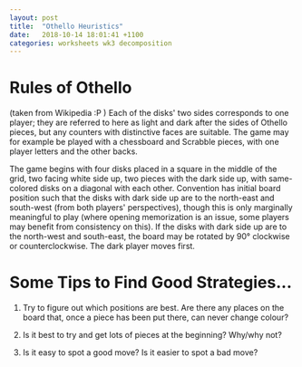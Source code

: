 ```yaml
---
layout: post
title:  "Othello Heuristics"
date:   2018-10-14 18:01:41 +1100
categories: worksheets wk3 decomposition
---
```


# Rules of Othello
 (taken from Wikipedia :P )
 Each of the disks' two sides corresponds to one player; they are referred to here as light and dark after the sides of Othello pieces, but any counters with distinctive faces are suitable. The game may for example be played with a chessboard and Scrabble pieces, with one player letters and the other backs.

The game begins with four disks placed in a square in the middle of the grid, two facing white side up, two pieces with the dark side up, with same-colored disks on a diagonal with each other. Convention has initial board position such that the disks with dark side up are to the north-east and south-west (from both players' perspectives), though this is only marginally meaningful to play (where opening memorization is an issue, some players may benefit from consistency on this). If the disks with dark side up are to the north-west and south-east, the board may be rotated by 90° clockwise or counterclockwise. The dark player moves first. 

# Some Tips to Find Good Strategies...
1) Try to figure out which positions are best. Are there any places on the board that, once a piece has been put there, can never change colour?

2) Is it best to try and get lots of pieces at the beginning? Why/why not?

3) Is it easy to spot a good move? Is it easier to spot a bad move?

